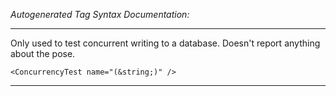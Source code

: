 _Autogenerated Tag Syntax Documentation:_

---
Only used to test concurrent writing to a database. Doesn't report anything about the pose.

```
<ConcurrencyTest name="(&string;)" />
```



---
